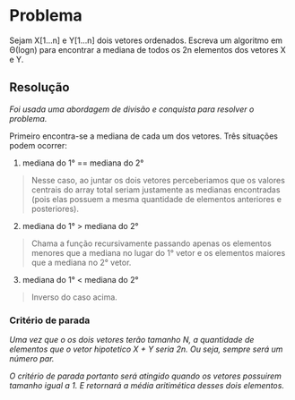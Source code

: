 # Problema

Sejam X[1...n] e Y[1...n] dois vetores ordenados. Escreva um algoritmo em Θ(logn) para encontrar a mediana de todos os 2n elementos dos vetores X e Y. 

## Resolução

*Foi usada uma abordagem de divisão e conquista para resolver o problema.*

Primeiro encontra-se a mediana de cada um dos vetores. Três situações 
podem ocorrer:

1. mediana do 1° == mediana do 2°
> Nesse caso, ao juntar os dois vetores perceberiamos que os valores centrais 
> do array total seriam justamente as medianas encontradas (pois elas possuem
> a mesma quantidade de elementos anteriores e posteriores). 

2. mediana do 1° > mediana do 2°
> Chama a função recursivamente passando apenas os elementos menores que a 
> mediana no lugar do 1° vetor e os elementos maiores que a mediana no 2°
> vetor.

3. mediana do 1° < mediana do 2°
> Inverso do caso acima.

### Critério de parada

_Uma vez que o os dois vetores terão tamanho N, a quantidade de elementos que_
_o vetor hipotetico X + Y seria 2n. Ou seja, sempre será um número par._

_O critério de parada portanto será atingido quando os vetores possuirem tamanho_
_igual a 1. E retornará a média aritimética desses dois elementos._